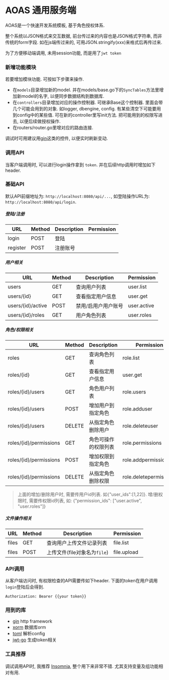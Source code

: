 # AOAS 通用服务端
AOAS是一个快速开发系统模板, 基于角色授权体系. 

整个系统以JSON格式来交互数据, 前台传过来的内容也是JSON格式字符串, 而非传统的form字段. 如在js端传过来的, 可用JSON.stringify(xxx)来格式后再传过来.

为了方便移动端调用, 未用session功能, 而是用了`jwt token`

### 新增功能模块
若要增加模块功能. 可按如下步骤来操作.

* 在`models`目录增加新的model. 并在models/base.go下的`SyncTables`方法里增加新model的名字, 以便同步数据结构到数据库.
* 在`controllers`目录增加对应的操作控制器. 可继承Base这个控制器. 里面会带几个可能会用到的对象. 如logger, dbengine, config. 有某些清空下可能要用到config中的某些值.
可在新的controller里写init方法. 把可能用到的权限写进去, 以便后续做授权操作.
* 在routers/router.go里增对应的路由连接. 

调试时可用建议用[gin](https://github.com/codegangsta/gin)这类的控件, 以便实时刷新变动. 

### 调用API
当客户端调用时, 可以进行login操作拿到 `token`. 并在后续http调用时增加如下header.   

### 基础API
默认API前缀地址为: `http://localhost:8080/api/...`, 如登陆操作URL为: `http://localhost:8080/api/login`.

##### 登陆/注册
URL|Method|Description|Permission
---|------|-----------|----------
login|POST|登陆
register|POST|注册账号

##### 用户相关
URL|Method|Description|Permission
---|------|-----------|----------
users|GET|查询用户列表|user.list
users/{id}|GET|查看指定用户信息|user.get
users/{id}/active|POST|禁用/启用户用户账号|user.active
users/{id}/roles|GET|用户角色列表|user.roles

##### 角色/权限相关
URL|Method|Description|Permission
---|------|-----------|----------
roles|GET|查询角色列表|role.list
roles/{id}|GET|查看指定用户信息|user.get
roles/{id}/users|GET|角色用户列表|role.users
roles/{id}/users|POST|增加用户到指定角色|role.adduser
roles/{id}/users|DELETE|从指定角色删除用户|role.deleteuser
roles/{id}/permissions|GET|角色可操作的权限列表|role.permissions
roles/{id}/permissions |POST|增加权限到指定角色|role.addpermission
roles/{id}/permissions |DELETE|从指定角色删除权限|role.deletepermissions
> 上面的增加/删除用户时, 需要传用户id列表. 如{"user_ids":[1,22]}. 增/删权限时, 需要传权限id列表, 如: {"permission_ids": ["user.active", "user.roles"]}

##### 文件操作相关
URL|Method|Description|Permission
---|------|-----------|----------
files|GET|查询用户上传文件记录列表|file.list
files|POST|上传文件(file对象名为`file`)|file.upload


### API调用
从客户端访问时, 有权限检查的API需要传如下header. 下面的token在用户调用`login`登陆后会得到.

```http
Authorization: Bearer {{your token}}
```

### 用到的库   
* [gin](https://github.com/gin-gonic/gin) http framework
* [xorm](https://github.com/go-xorm/xorm) 数据库orm   
* [toml](https://github.com/BurntSushi/toml) 解析config
* [jwt-go](https://github.com/dgrijalva/jwt-go) 生成token相关

### 工具推荐
调试调用API时, 我推荐 [Insomnia](http://insomnia.rest/), 整个用下来非常不错. 尤其支持变量及组功能相对有用.